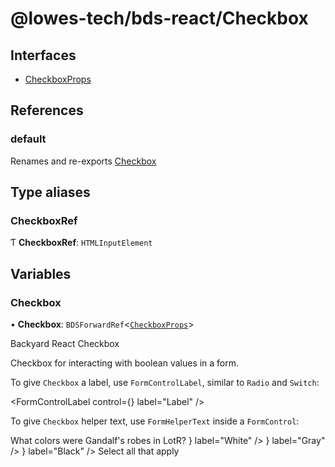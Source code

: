 # @lowes-tech/bds-react/Checkbox

## Interfaces

- [CheckboxProps](interfaces/CheckboxProps.md)

## References

### default

Renames and re-exports [Checkbox](README.md#checkbox)

## Type aliases

### CheckboxRef

Ƭ **CheckboxRef**: `HTMLInputElement`

## Variables

### Checkbox

• **Checkbox**: `BDSForwardRef`<[`CheckboxProps`](interfaces/CheckboxProps.md)\>

Backyard React Checkbox

Checkbox for interacting with boolean values in a form.

 <Checkbox id="checkbox" />

To give `Checkbox` a label, use `FormControlLabel`, similar to `Radio` and `Switch`:

 <FormControlLabel
     control={<Checkbox id="checkbox" />}
     label="Label"
 />

To give `Checkbox` helper text, use `FormHelperText` inside a `FormControl`:

 <FormControl>
     <FormHeading>What colors were Gandalf's robes in LotR?</FormHeading>
     <FormGroup>
         <FormControlLabel
             control={<Checkbox id="check_white" value="white" />}
             label="White"
         />
         <FormControlLabel
             control={<Checkbox id="check_gray" value="gray" />}
             label="Gray"
         />
         <FormControlLabel
             control={<Checkbox id="check_black" value="black" />}
             label="Black"
         />
     </FormGroup>
     <FormHelperText>Select all that apply</FormHelperText>
 </FormControl>
